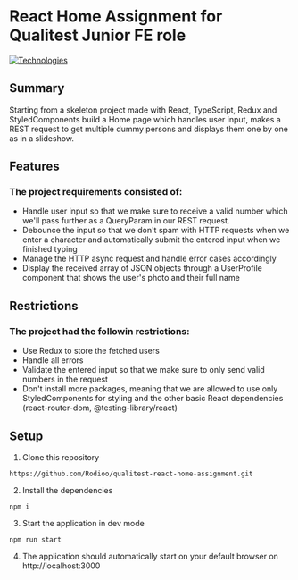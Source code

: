 # React Home Assignment for Qualitest Junior FE role

[![Technologies](https://skillicons.dev/icons?i=ts,react,redux,styledcomponents)](https://skillicons.dev)

## Summary
Starting from a skeleton project made with React, TypeScript, Redux and StyledComponents build a Home page which handles user input, makes a REST request to get multiple dummy persons and displays them one by one as in a slideshow.

## Features
### The project requirements consisted of:
- Handle user input so that we make sure to receive a valid number which we'll pass further as a QueryParam in our REST request.
- Debounce the input so that we don't spam with HTTP requests when we enter a character and automatically submit the entered input when we finished typing
- Manage the HTTP async request and handle error cases accordingly
- Display the received array of JSON objects through a UserProfile component that shows the user's photo and their full name

## Restrictions
### The project had the followin restrictions:
- Use Redux to store the fetched users
- Handle all errors
- Validate the entered input so that we make sure to only send valid numbers in the request
- Don't install more packages, meaning that we are allowed to use only StyledComponents for styling and the other basic React dependencies (react-router-dom, @testing-library/react)

## Setup
1. Clone this repository
```
https://github.com/Rodioo/qualitest-react-home-assignment.git
```
2. Install the dependencies
```
npm i
```
3. Start the application in dev mode
```
npm run start
```
4. The application should automatically start on your default browser on http://localhost:3000

